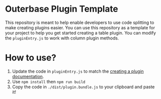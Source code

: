 # Outerbase Plugin Template
This repository is meant to help enable developers to use code splitting to make creating plugins easier. You can use this repository as a template for your project to help you get started creating a table plugin. You can modify the `pluginEntry.js` to work with column plugin methods.

# How to use?
1. Update the code in `pluginEntry.js` to match the [creating a plugin documentation](https://docs.outerbase.com/docs/plugins/creating-a-plugin).
2. Use `npm install` then `npm run build`
3. Copy the code in `./dist/plugin.bundle.js` to your clipboard and paste it!

